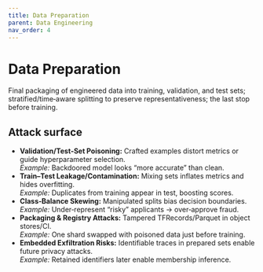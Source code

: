 ```yaml
---
title: Data Preparation
parent: Data Engineering
nav_order: 4
---
```


# Data Preparation

Final packaging of engineered data into training, validation, and test sets; stratified/time‑aware splitting to preserve representativeness; the last stop before training.

## Attack surface

- **Validation/Test‑Set Poisoning:** Crafted examples distort metrics or guide hyperparameter selection.  
  *Example:* Backdoored model looks “more accurate” than clean.
- **Train–Test Leakage/Contamination:** Mixing sets inflates metrics and hides overfitting.  
  *Example:* Duplicates from training appear in test, boosting scores.
- **Class‑Balance Skewing:** Manipulated splits bias decision boundaries.  
  *Example:* Under‑represent “risky” applicants → over‑approve fraud.
- **Packaging & Registry Attacks:** Tampered TFRecords/Parquet in object stores/CI.  
  *Example:* One shard swapped with poisoned data just before training.
- **Embedded Exfiltration Risks:** Identifiable traces in prepared sets enable future privacy attacks.  
  *Example:* Retained identifiers later enable membership inference.